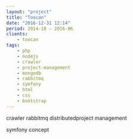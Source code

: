 ```yaml
---
layout: "project"
title: "Toocan"
date: "2016-12-31 12:14"
period: 2014-10 – 2016-06
clients:
    - toocan
tags:
    - php
    - nodejs
    - crawler
    - project-management
    - mongodb
    - rabbitmq
    - symfony
    - html
    - css
    - bootstrap
---
```


crawler
rabbitmq
distributedproject management

symfony
concept
